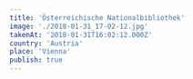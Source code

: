 ```yaml
---
title: 'Österreichische Nationalbibliothek'
image: './2018-01-31_17-02-12.jpg'
takenAt: '2018-01-31T16:02:12.000Z'
country: 'Austria'
place: 'Vienna'
publish: true
---
```

